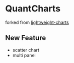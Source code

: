 # QuantCharts

forked from [lightweight-charts](https://github.com/tradingview/lightweight-charts)

## New Feature

* scatter chart
* multi panel
